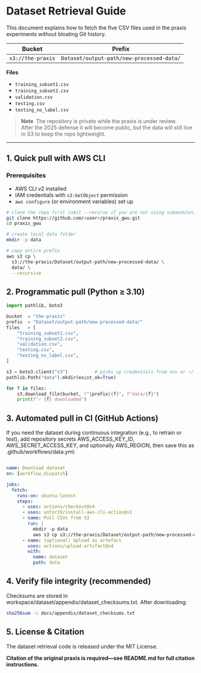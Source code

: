 # Dataset Retrieval Guide

This document explains how to fetch the five CSV files used in the praxis experiments without bloating Git history.

| Bucket | Prefix |
|--------|--------|
| `s3://the-praxis` | `Dataset/output-path/new-processed-data/` |

**Files**

- `training_subset1.csv`
- `training_subset2.csv`
- `validation.csv`
- `testing.csv`
- `testing_no_label.csv`

> **Note** The repository is private while the praxis is under review.  
> After the 2025 defense it will become public, but the data will still live in S3 to keep the repo lightweight.

---

## 1. Quick pull with AWS CLI

### Prerequisites

* AWS CLI v2 installed  
* IAM credentials with `s3:GetObject` permission  
* `aws configure` (or environment variables) set up

```bash
# clone the repo first (omit --recurse if you are not using submodules)
git clone https://github.com/<user>/praxis_gwu.git
cd praxis_gwu

# create local data folder
mkdir -p data

# copy entire prefix
aws s3 cp \
  s3://the-praxis/Dataset/output-path/new-processed-data/ \
  data/ \
  --recursive

```

## 2. Programmatic pull (Python ≥ 3.10)

```python
import pathlib, boto3

bucket  = "the-praxis"
prefix  = "Dataset/output-path/new-processed-data/"
files   = [
    "training_subset1.csv",
    "training_subset2.csv",
    "validation.csv",
    "testing.csv",
    "testing_no_label.csv",
]

s3 = boto3.client("s3")          # picks up credentials from env or ~/.aws
pathlib.Path("data").mkdir(exist_ok=True)

for f in files:
    s3.download_file(bucket, f"{prefix}{f}", f"data/{f}")
    print(f"✓ {f} downloaded")

```



## 3. Automated pull in CI (GitHub Actions)

If you need the dataset during continuous integration (e.g., to retrain or test), add repository secrets
AWS_ACCESS_KEY_ID, AWS_SECRET_ACCESS_KEY, and optionally AWS_REGION, then save this as .github/workflows/data.yml:

```yaml

name: Download dataset
on: [workflow_dispatch]

jobs:
  fetch:
    runs-on: ubuntu-latest
    steps:
      - uses: actions/checkout@v4
      - uses: unfor19/install-aws-cli-action@v1
      - name: Pull CSVs from S3
        run: |
          mkdir -p data
          aws s3 cp s3://the-praxis/Dataset/output-path/new-processed-data/ data/ --recursive
      - name: (optional) Upload as artefact
        uses: actions/upload-artifact@v4
        with:
          name: dataset
          path: data

```

## 4. Verify file integrity (recommended)

Checksums are stored in workspace/dataset/appendix/dataset_checksums.txt. After downloading:


```bash
sha256sum -c docs/appendix/dataset_checksums.txt

```


## 5. License & Citation

The dataset retrieval code is released under the MIT License.

**Citation of the original praxis is required—see README.md for full citation instructions.**

